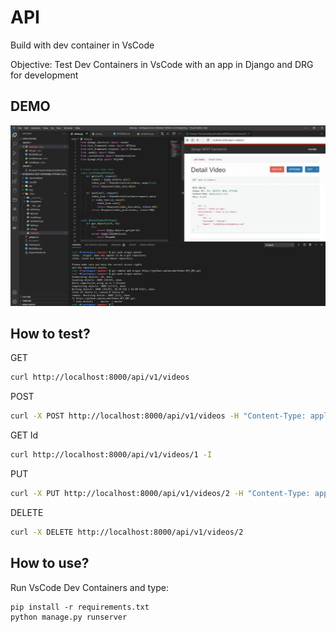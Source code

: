
# API

Build with dev container in VsCode

Objective: Test Dev Containers in VsCode with an app in Django and DRG for development

## DEMO

<div align="center">
  <img src="img/1.png">
</div>

## How to test?

GET

```bash
curl http://localhost:8000/api/v1/videos
```

POST

```bash
curl -X POST http://localhost:8000/api/v1/videos -H "Content-Type: application/json" -d '{"title": "Nuevo Video", "description": "Una breve descripcion", "slug": "nuevo-video"}'
```

GET Id

```bash
curl http://localhost:8000/api/v1/videos/1 -I
```

PUT

```bash
curl -X PUT http://localhost:8000/api/v1/videos/2 -H "Content-Type: application/json" -d '{"title": "Nuevo título", "description": "Una nueva descripcion", "slug": "nuevo-video"}'
```

DELETE

```bash
curl -X DELETE http://localhost:8000/api/v1/videos/2
```

## How to use?

Run VsCode Dev Containers and type:

```
pip install -r requirements.txt
python manage.py runserver
```